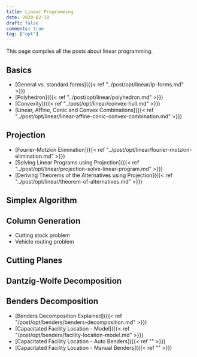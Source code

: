 ```yaml
---
title: Linear Programming
date: 2020-02-10
draft: false
comments: true
tag: ["opt"]
---
```


This page compiles all the posts about linear programming.
<!-- []({{< ref "" >}}) -->

## Basics

+ [General vs. standard forms]({{< ref "../post/opt/linear/lp-forms.md" >}})
+ [Polyhedron]({{< ref "../post/opt/linear/polyhedron.md" >}})
+ [Convexity]({{< ref "../post/opt/linear/convex-hull.md" >}})
+ [Linear, Affine, Conic and Convex Combinations]({{< ref "../post/opt/linear/linear-affine-conic-convex-combination.md" >}})

## Projection

+ [Fourier-Motzkin Elimination]({{< ref "../post/opt/linear/fourier-motzkin-elimination.md" >}})
+ [Solving Linear Programs using Projection]({{< ref "../post/opt/linear/projection-solve-linear-program.md" >}})
+ [Deriving Theorems of the Alternatives using Projection]({{< ref "../post/opt/linear/theorem-of-alternatives.md" >}})

## Simplex Algorithm

## Column Generation

+ Cutting stock problem
+ Vehicle routing problem

## Cutting Planes

## Dantzig-Wolfe Decomposition

## Benders Decomposition

+ [Benders Decomposition Explained]({{< ref "/post/opt/benders/benders-decomposition.md" >}})
+ [Capacitated Facility Location - Model]({{< ref "/post/opt/benders/facility-location-model.md" >}})
+ [Capacitated Facility Location - Auto Benders]({{< ref "" >}})
+ [Capacitated Facility Location - Manual Benders]({{< ref "" >}})
